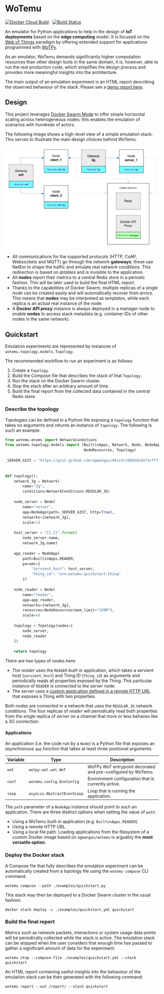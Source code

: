 # WoTemu

[![Docker Cloud Build](https://img.shields.io/docker/cloud/build/agmangas/wotemu)](https://hub.docker.com/r/agmangas/wotemu) &nbsp; [![Build Status](https://travis-ci.com/agmangas/wotemu.svg?branch=master)](https://travis-ci.com/agmangas/wotemu)

An emulator for Python applications to help in the design of **IoT deployments** based on the **edge computing** model. It is focused on the [Web of Things](https://www.w3.org/WoT/) paradigm by offering extended support for applications programmed with [WoTPy](https://pypi.org/project/wotpy/).

As an emulator, WoTemu demands significantly higher computation resources than other design tools in the same domain, it is, however, able to run the real production code, which simplifies the design process and provides more meaningful insights into the architecture.

The main output of an emulation experiment is an HTML report describing the observed behaviour of the stack. Please see a [demo report here](https://agmangas.github.io/demo-wotemu-report/).

## Design

This project leverages [Docker Swarm Mode](https://docs.docker.com/engine/swarm/) to offer simple horizontal scaling across heterogeneous nodes; this enables the emulation of scenarios with hundreds of actors.

The following image shows a high-level view of a simple emulation stack. This serves to illustrate the main design choices behind WoTemu.

![Design diagram](diagram.png "Design diagram")

- All communications for the supported protocols (HTTP, CoAP, Websockets and MQTT) go through the network **gateways**; these use NetEm to shape the traffic and emulate real network conditions. This redirection is based on _iptables_ and is invisible to the application.
- All **nodes** report their metrics to a central Redis store in a periodic fashion. This will be later used to build the final HTML report.
- Thanks to the capabilities of Docker Swarm, multiple replicas of a single node can be created easily and will automatically recover from errors. This means that **nodes** may be interpreted as _templates_, while each replica is an actual real instance of the node.
- A **Docker API proxy** instance is always deployed in a _manager_ node to enable **nodes** to access stack metadata (e.g. container IDs of other nodes in the same network).

## Quickstart

Emulation experiments are represented by instances of `wotemu.topology.models.Topology`.

The recommended workflow to run an experiment is as follows:

1. Create a `Topology`.
2. Build the Compose file that describes the stack of that `Topology`.
3. Run the stack on the Docker Swarm cluster.
4. Stop the stack after an arbitrary amount of time.
5. Build the final report from the collected data contained in the central Redis store.

### Describe the topology

Topologies can be defined in a Python file exposing a `topology` function that takes no arguments and returns an instance of `Topology`. The following is such an example:

```python
from wotemu.enums import NetworkConditions
from wotemu.topology.models import (BuiltinApps, Network, Node, NodeApp,
                                    NodeResources, Topology)

_SERVER_GIST = "https://gist.github.com/agmangas/94cc5c3d9d5dcb473cff774b3522bbb6/raw"


def topology():
    network_3g = Network(
        name="3g",
        conditions=NetworkConditions.REGULAR_3G)

    node_server = Node(
        name="server",
        app=NodeApp(path=_SERVER_GIST, http=True),
        networks=[network_3g],
        scale=1)

    host_server = "{}.{}".format(
        node_server.name,
        network_3g.name)

    app_reader = NodeApp(
        path=BuiltinApps.READER,
        params={
            "servient_host": host_server,
            "thing_id": "urn:wotemu:quickstart:thing"
        })

    node_reader = Node(
        name="reader",
        app=app_reader,
        networks=[network_3g],
        resources=NodeResources(mem_limit="150M"),
        scale=4)

    topology = Topology(nodes=[
        node_server,
        node_reader
    ])

    return topology
```

There are two types of nodes here:

- The _reader_ uses the `READER` _built-in_ application, which takes a servient host (`servient_host`) and Thing ID (`thing_id`) as arguments and periodically reads all properties exposed by the Thing. This particular instance of `READER` is connected to the _server_ node.
- The _server_ uses a [custom application defined in a remote HTTP URL](https://gist.github.com/agmangas/94cc5c3d9d5dcb473cff774b3522bbb6) that exposes a Thing with two properties.

Both nodes are connected in a network that uses the `REGULAR_3G` network conditions. The four replicas of _reader_ will periodically read both properties from the single replica of _server_ on a channel that more or less behaves like a 3G connection.

#### Applications

An application (i.e. the code run by a `Node`) is a Python file that exposes an _asynchronous_ `app` function that takes at least three positional arguments:

| Variable | Type                        | Description                                                  |
| -------- | --------------------------- | ------------------------------------------------------------ |
| `wot`    | `wotpy.wot.wot.WoT`         | WoTPy WoT entrypoint decorated and pre-configured by WoTemu. |
| `conf`   | `wotemu.config.EnvConfig`   | Environment configuration that is currently active.          |
| `loop`   | `asyncio.AbstractEventLoop` | Loop that is running the application.                        |

The `path` parameter of a `NodeApp` instance should point to such an application. There are three distinct options when setting the value of `path`:

* Using a WoTemu built-in application (e.g. `BuiltinApps.READER`).
* Using a remote HTTP URL.
* Using a local file path. Loading applications from the filesystem of a custom Docker image based on `agmangas/wotemu` is arguably the **most versatile option**.

### Deploy the Docker stack

A Compose file that fully describes the emulation experiment can be automatically created from a topology file using the `wotemu compose` CLI command:

```
wotemu compose --path ./examples/quickstart.py
```

This stack may then be deployed to a Docker Swarm cluster in the usual fashion:

```
docker stack deploy -c ./examples/quickstart.yml quickstart
```

### Build the final report

Metrics such as network packets, interactions or system usage data points will be periodically collected while the stack is active. The emulation stack can be stopped when the user considers that enough time has passed to gather a significant amount of data for the experiment:

```
wotemu stop --compose-file ./examples/quickstart.yml --stack quickstart
```

An HTML report containing useful insights into the behaviour of the emulation stack can be then generated with the following command:

```
wotemu report --out /report/ --stack quickstart
```